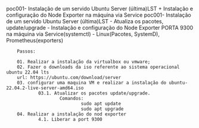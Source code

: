 poc001- Instalação de um servido Ubuntu Server (última)LST + Instalação e configuração do Node Exporter na máquina via Service
poc001- Instalação de um servido Ubuntu Server (última)LST
        - Atualiza os pacotes, update/upgrade
        - Instalação e configuração do Node Exporter PORTA 9300 na máquina via Service(systemctl)
        - Linux(Pacotes, SystemD), Prometheus(exporters)

        Passos:

        01. Realizar a instalação da virtualbox ou vmware;
        02. Fazer o downloads da iso referente ao sistema operacional ubuntu 22.04 lts
        url: https://ubuntu.com/download/server
        03. configurar uma maquina VM e realizar a instalação do ubuntu-22.04.2-live-server-amd64.iso
                03.1. Atualizar os pacotes update/upgrade.
                        Comandos:
                                sudo apt update
                                sudo apt upgrade
        04. Realizar a instalação do nod exporter
                4.1. Liberar a port 9300
